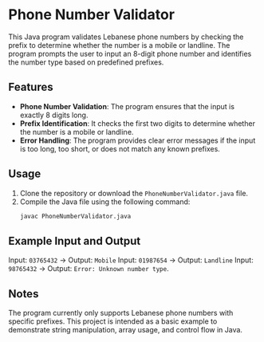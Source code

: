 # Phone Number Validator

This Java program validates Lebanese phone numbers by checking the prefix to determine whether the number is a mobile or landline. The program prompts the user to input an 8-digit phone number and identifies the number type based on predefined prefixes.

## Features

- **Phone Number Validation**: The program ensures that the input is exactly 8 digits long.
- **Prefix Identification**: It checks the first two digits to determine whether the number is a mobile or landline.
- **Error Handling**: The program provides clear error messages if the input is too long, too short, or does not match any known prefixes.

## Usage

1. Clone the repository or download the `PhoneNumberValidator.java` file.
2. Compile the Java file using the following command:
   ```bash
   javac PhoneNumberValidator.java


## Example Input and Output
Input: `03765432` → Output: `Mobile`
Input: `01987654` → Output: `Landline`
Input: `98765432` → Output: `Error: Unknown number type`.

## Notes
The program currently only supports Lebanese phone numbers with specific prefixes.
This project is intended as a basic example to demonstrate string manipulation, array usage, and control flow in Java.
